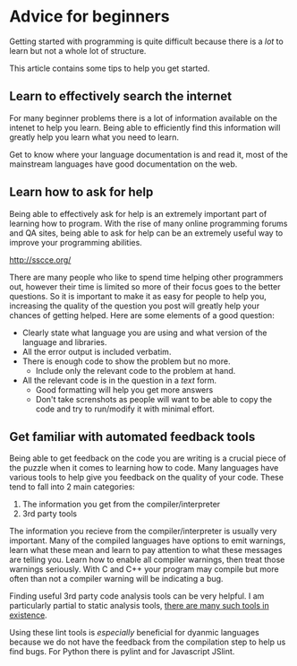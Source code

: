 Advice for beginners
====================
Getting started with programming is quite difficult because there is a *lot* to
learn but not a whole lot of structure.

This article contains some tips to help you get started.

Learn to effectively search the internet
----------------------------------------
For many beginner problems there is a lot of information available on the intenet
to help you learn.
Being able to efficiently find this information will greatly help you learn what you need to learn.

Get to know where your language documentation is and read it, most of the mainstream
languages have good documentation on the web.


Learn how to ask for help
-------------------------
Being able to effectively ask for help is an extremely important part of learning how to program.
With the rise of many online programming forums and QA sites, being able to ask for
help can be an extremely useful way to improve your programming abilities.

http://sscce.org/

There are many people who like to spend time helping other programmers out, however their
time is limited so more of their focus goes to the better questions.
So it is important to make it as easy for people to help you, increasing the quality of the
question you post will greatly help your chances of getting helped.
Here are some elements of a good question:

* Clearly state what language you are using and what version of the language and libraries.
* All the error output is included verbatim.
* There is enough code to show the problem but no more.
  * Include only the relevant code to the problem at hand.
* All the relevant code is in the question in a *text* form.
  * Good formatting will help you get more answers
  * Don't take screnshots as people will want to be able to copy the code and try
    to run/modify it with minimal effort.

Get familiar with automated feedback tools
------------------------------------------
Being able to get feedback on the code you are writing is a crucial piece of the
puzzle when it comes to learning how to code.
Many languages have various tools to help give you feedback on the quality of your code.
These tend to fall into 2 main categories:

1. The information you get from the compiler/interpreter
2. 3rd party tools

The information you recieve from the compiler/interpreter is usually very important.
Many of the compiled languages have options to emit warnings, learn what these mean
and learn to pay attention to what these messages are telling you.
Learn how to enable all compiler warnings, then treat those warnings seriously.
With C and C++ your program may compile but more often than not a compiler warning will
be indicating a bug.

Finding useful 3rd party code analysis tools can be very helpful.
I am particularly partial to static analysis tools, [there are many such tools in existence](http://en.wikipedia.org/wiki/List_of_tools_for_static_code_analysis).

Using these lint tools is *especially* beneficial for dyanmic languages because we do not
have the feedback from the compilation step to help us find bugs.
For Python there is pylint and for Javascript JSlint.

